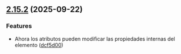 ## [2.15.2](https://github.com/kkokotero/boxels/compare/dcf5d00d4f68045cdbe29676af973adac2842aa5...v2.15.2) (2025-09-22)


### Features

* Ahora los atributos pueden modificar las propiedades internas del elemento ([dcf5d00](https://github.com/kkokotero/boxels/commit/dcf5d00d4f68045cdbe29676af973adac2842aa5))



